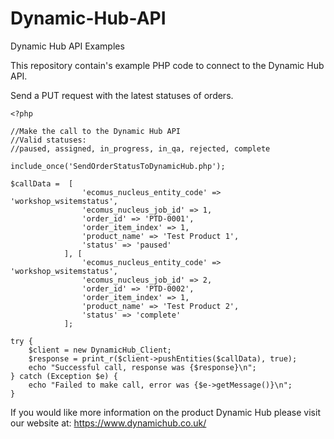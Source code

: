 # Dynamic-Hub-API

Dynamic Hub API Examples

This repository contain's example PHP code to connect to the Dynamic Hub API.



Send a PUT request with the latest statuses of orders.

```
<?php 

//Make the call to the Dynamic Hub API
//Valid statuses:
//paused, assigned, in_progress, in_qa, rejected, complete

include_once('SendOrderStatusToDynamicHub.php');

$callData =  [
                'ecomus_nucleus_entity_code' => 'workshop_wsitemstatus',
                'ecomus_nucleus_job_id' => 1,
                'order_id' => 'PTD-0001',
                'order_item_index' => 1,
                'product_name' => 'Test Product 1',
                'status' => 'paused'
            ], [
                'ecomus_nucleus_entity_code' => 'workshop_wsitemstatus',
                'ecomus_nucleus_job_id' => 2,
                'order_id' => 'PTD-0002',
                'order_item_index' => 1,
                'product_name' => 'Test Product 2',
                'status' => 'complete'
            ];

try {
    $client = new DynamicHub_Client;
    $response = print_r($client->pushEntities($callData), true);
    echo "Successful call, response was {$response}\n";
} catch (Exception $e) {
    echo "Failed to make call, error was {$e->getMessage()}\n";
}

```







If you would like more information on the product Dynamic Hub please visit our website at: https://www.dynamichub.co.uk/
